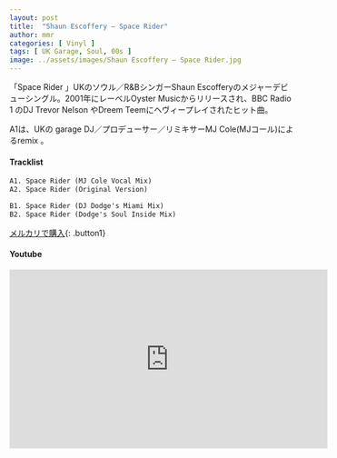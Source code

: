 ```yaml
---
layout: post
title:  "Shaun Escoffery – Space Rider"
author: mmr
categories: [ Vinyl ]
tags: [ UK Garage, Soul, 00s ]
image: ../assets/images/Shaun Escoffery – Space Rider.jpg
---
```


「Space Rider 」UKのソウル／R&BシンガーShaun Escofferyのメジャーデビューシングル。2001年にレーベルOyster Musicからリリースされ、BBC Radio 1 のDJ Trevor Nelson やDreem Teemにヘヴィープレイされたヒット曲。

A1は、UKの garage DJ／プロデューサー／リミキサーMJ Cole(MJコール)によるremix 。



#### Tracklist
```md
A1. Space Rider (MJ Cole Vocal Mix)
A2. Space Rider (Original Version)

B1. Space Rider (DJ Dodge's Miami Mix)
B2. Space Rider (Dodge's Soul Inside Mix)
```

[メルカリで購入](https://jp.mercari.com/item/m49899827796?afid=6142608987){: .button1}

#### Youtube
<iframe width="560" height="315" src="https://www.youtube.com/embed/q1bPcZo5XpQ?si=0UCh5GzoAbVdn_w-" title="YouTube video player" frameborder="0" allow="accelerometer; autoplay; clipboard-write; encrypted-media; gyroscope; picture-in-picture; web-share" referrerpolicy="strict-origin-when-cross-origin" allowfullscreen></iframe>